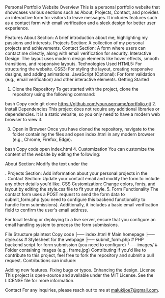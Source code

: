 Personal Portfolio Website
Overview
This is a personal portfolio website that showcases various sections such as About, Projects, Contact, and provides an interactive form for visitors to leave messages. It includes features such as a contact form with email verification and a sleek design for better user experience.

Features
About Section: A brief introduction about me, highlighting my passions and interests.
Projects Section: A collection of my personal projects and achievements.
Contact Section: A form where users can contact me directly, along with email verification for security.
Interactive Design: The layout uses modern design elements like hover effects, smooth transitions, and responsive layouts.
Technologies Used
HTML5: For structuring the website.
CSS3: For styling the layout, creating responsive designs, and adding animations.
JavaScript (Optional): For form validation (e.g., email verification) and other interactive elements.
Getting Started
1. Clone the Repository
To get started with the project, clone the repository using the following command:

bash
Copy code
git clone https://github.com/yourusername/portfolio.git
2. Install Dependencies
This project does not require any additional libraries or dependencies. It is a static website, so you only need to have a modern web browser to view it.

3. Open in Browser
Once you have cloned the repository, navigate to the folder containing the files and open index.html in any modern browser (e.g., Chrome, Firefox, Edge).

bash
Copy code
open index.html
4. Customization
You can customize the content of the website by editing the following:

About Section: Modify the text under the <section id="about">.
Projects Section: Add information about your personal projects in the <section id="projects">.
Contact Section: Update your contact email and modify the form to include any other details you'd like.
CSS Customization: Change colors, fonts, and layout by editing the style.css file to fit your style.
5. Form Functionality
The contact form uses a POST request to send the form data to submit_form.php (you need to configure this backend functionality to handle form submissions). Additionally, it includes a basic email verification field to confirm the user's email address.

For local testing or deploying to a live server, ensure that you configure an email handling system to process the form submissions.

File Structure
plaintext
Copy code
├── index.html         # Main homepage
├── style.css          # Stylesheet for the webpage
├── submit_form.php    # PHP backend script for form submission (you need to configure)
└── images/            # Folder containing images (e.g., frame.jpg)
Contributing
If you'd like to contribute to this project, feel free to fork the repository and submit a pull request. Contributions can include:

Adding new features.
Fixing bugs or typos.
Enhancing the design.
License
This project is open-source and available under the MIT License. See the LICENSE file for more information.

Contact
For any inquiries, please reach out to me at malukijoe7@gmail.com.
